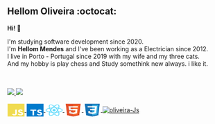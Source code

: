 ## Hellom Oliveira  :octocat:
 
<p align="left">
  <strong>Hi! 👋</strong>   
</p>
<p align="left">
   I'm studying software development since 2020.<br>
   I'm <strong>Hellom Mendes</strong> and I've been working as a Electrician since 2012.<br>
   I live in Porto - Portugal since 2019 with my wife and my three cats.<br>
   And my hobby is play chess and Study somethink new always. i like it.<br>
</p>
<br>


 <div>
  <a href="https://github.com/dev-oliveira">
    <br> 
  
   <img height="180em" src="https://github-readme-stats.vercel.app/api?username=dev-oliveira&show_icons=true&theme=dark&include_all_commits=true&count_private=true"/> 
  <img height="180em"   src="https://github-readme-stats.vercel.app/api/top-langs/?username=dev-oliveira&layout=compact&langs_count=7&theme=dark"/>
  </div>
  
 <div style="display: inline_block"><br>
  <img align="center" alt="oliveira-Js" height="30" width="40" src="https://raw.githubusercontent.com/devicons/devicon/master/icons/javascript/javascript-plain.svg">
  <img align="center" alt="oliveira-Ts" height="30" width="40" src="https://raw.githubusercontent.com/devicons/devicon/master/icons/typescript/typescript-plain.svg">
  <img align="center" alt="oliveira-React" height="30" width="40" src="https://raw.githubusercontent.com/devicons/devicon/master/icons/react/react-original.svg">
  <img align="center" alt="oliveira-HTML" height="30" width="40" src="https://raw.githubusercontent.com/devicons/devicon/master/icons/html5/html5-original.svg">
  <img align="center" alt="oliveira-CSS" height="30" width="40" src="https://raw.githubusercontent.com/devicons/devicon/master/icons/css3/css3-original.svg">
  <img align="center" alt="oliveira-Js" height="30" width="40" src="https://cdn.jsdelivr.net/gh/devicons/devicon/icons/nodejs/nodejs-original.svg" />

</div>
